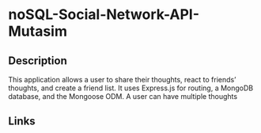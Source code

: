 # noSQL-Social-Network-API-Mutasim

## Description

This application allows a user to share their thoughts, react to friends’ thoughts, and create a friend list. It uses Express.js for routing, a MongoDB database, and the Mongoose ODM. A user can have multiple thoughts 

## Links